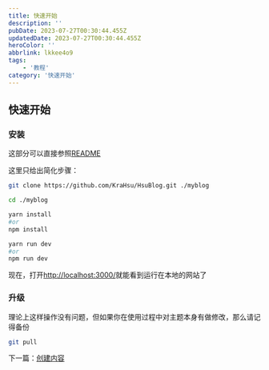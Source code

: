 ```yaml
---
title: 快速开始
description: ''
pubDate: 2023-07-27T00:30:44.455Z
updatedDate: 2023-07-27T00:30:44.455Z
heroColor: ''
abbrlink: lkkee4o9
tags: 
    - '教程'
category: '快速开始'
---
```


## 快速开始

### 安装

这部分可以直接参照[README](https://github.com/KraHsu/HsuBlog/tree/main#readme)

这里只给出简化步骤：

```bash
git clone https://github.com/KraHsu/HsuBlog.git ./myblog

cd ./myblog

yarn install
#or
npm install

yarn run dev
#or
npm run dev
```

现在，打开[http://localhost:3000/](http://localhost:3000/)就能看到运行在本地的网站了

### 升级

理论上这样操作没有问题，但如果你在使用过程中对主题本身有做修改，那么请记得备份

```bash
git pull
```

下一篇：[创建内容](/blog/lkkeyusn)